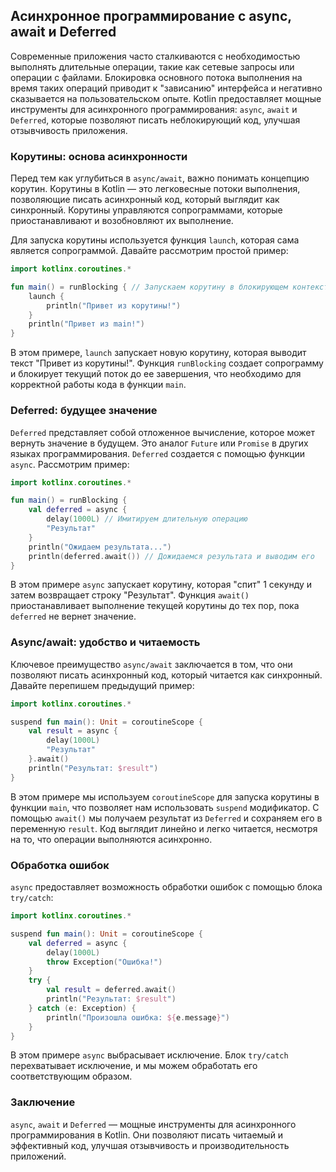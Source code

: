 ## Асинхронное программирование с async, await и Deferred

Современные приложения часто сталкиваются с необходимостью выполнять длительные операции, такие как сетевые запросы или операции с файлами.  Блокировка основного потока выполнения на время таких операций приводит к "зависанию" интерфейса и негативно сказывается на пользовательском опыте. Kotlin предоставляет мощные инструменты для асинхронного программирования: `async`, `await` и `Deferred`, которые позволяют писать неблокирующий код, улучшая отзывчивость приложения.

### Корутины: основа асинхронности

Перед тем как углубиться в `async/await`, важно понимать концепцию корутин. Корутины в Kotlin — это легковесные потоки выполнения, позволяющие писать асинхронный код, который выглядит как синхронный. Корутины управляются сопрограммами, которые приостанавливают и возобновляют их выполнение.

Для запуска корутины используется функция `launch`, которая сама является сопрограммой. Давайте рассмотрим простой пример:

```kotlin
import kotlinx.coroutines.*

fun main() = runBlocking { // Запускаем корутину в блокирующем контексте
    launch { 
        println("Привет из корутины!")
    }
    println("Привет из main!")
}
```

В этом примере,  `launch` запускает новую корутину, которая выводит текст "Привет из корутины!".  Функция `runBlocking` создает сопрограмму и блокирует текущий поток до ее завершения, что необходимо для корректной работы кода в функции `main`.

### Deferred: будущее значение

`Deferred` представляет собой отложенное вычисление, которое может вернуть значение в будущем.  Это аналог `Future` или `Promise` в других языках программирования. `Deferred` создается с помощью функции `async`. Рассмотрим пример:

```kotlin
import kotlinx.coroutines.*

fun main() = runBlocking {
    val deferred = async { 
        delay(1000L) // Имитируем длительную операцию
        "Результат"
    }
    println("Ожидаем результата...")
    println(deferred.await()) // Дожидаемся результата и выводим его
}
```

В этом примере `async` запускает корутину, которая "спит" 1 секунду и затем возвращает строку "Результат".  Функция `await()` приостанавливает выполнение текущей корутины до тех пор, пока `deferred` не вернет значение.

### Async/await: удобство и читаемость

Ключевое преимущество `async/await` заключается в том, что они позволяют писать асинхронный код, который читается как синхронный. Давайте перепишем предыдущий пример:

```kotlin
import kotlinx.coroutines.*

suspend fun main(): Unit = coroutineScope {
    val result = async { 
        delay(1000L) 
        "Результат"
    }.await()
    println("Результат: $result")
}
```

В этом примере мы используем `coroutineScope` для запуска корутины в функции `main`, что позволяет нам использовать `suspend` модификатор.  С помощью `await()` мы получаем результат из `Deferred`  и сохраняем его в переменную `result`. Код выглядит линейно и легко читается, несмотря на то, что операции выполняются асинхронно.

### Обработка ошибок

`async` предоставляет возможность обработки ошибок с помощью блока `try/catch`:

```kotlin
import kotlinx.coroutines.*

suspend fun main(): Unit = coroutineScope {
    val deferred = async { 
        delay(1000L) 
        throw Exception("Ошибка!") 
    }
    try {
        val result = deferred.await()
        println("Результат: $result")
    } catch (e: Exception) {
        println("Произошла ошибка: ${e.message}")
    }
}
```

В этом примере `async` выбрасывает исключение. Блок `try/catch` перехватывает исключение, и мы можем обработать его соответствующим образом.

### Заключение

`async`, `await` и `Deferred` — мощные инструменты для асинхронного программирования в Kotlin. Они позволяют писать читаемый и эффективный код, улучшая отзывчивость и производительность приложений. 
